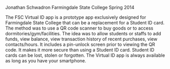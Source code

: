 Jonathan Schwadron
Farmingdale State College
Spring 2014

The FSC Virtual ID app is a prototype app exclusively designed for Farmingdale State College that can be a replacement
for a Student ID card. The method was to use a QR code scanner to buy goods or to access dormitories/gym/facilities.
The idea was to allow students or staffs to add funds, view balance, view transaction history of recent purchases,
view contacts/hours. It includes a pin-unlock screen prior to viewing the QR code. It makes it more secure than using
a Student ID card. Student ID cards can be lost, stolen or forgotten. The Virtual ID app is always available as long
as you have your smartphone.
